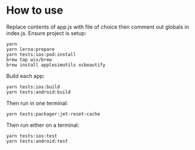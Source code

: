 # How to use
Replace contents of app.js with file of choice then comment out globals in index.js.
Ensure project is setup:
```shell
yarn
yarn lerna:prepare
yarn tests:ios:pod:install
brew tap wix/brew
brew install applesimutils xcbeautify
```

Build each app:
```shell
yarn tests:ios:build
yarn tests:android:build
```
Then run in one terminal:
```shell
yarn tests:packager:jet-reset-cache
```
Then run either on a terminal:
```shell
yarn tests:ios:test
yarn tests:android:test
```
